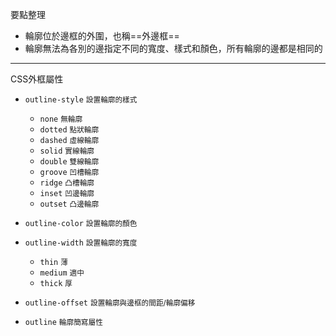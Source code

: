 要點整理
- 輪廓位於邊框的外圍，也稱==外邊框==
- 輪廓無法為各別的邊指定不同的寬度、樣式和顏色，所有輪廓的邊都是相同的

---

CSS外框屬性
- `outline-style` <small>設置輪廓的樣式</small>	
	- `none` <small>無輪廓</small>
	- `dotted` <small>點狀輪廓</small>
	- `dashed` <small>虛線輪廓</small>
	- `solid` <small>實線輪廓</small>
	- `double` <small>雙線輪廓</small>
	- `groove` <small>凹槽輪廓</small>
	- `ridge` <small>凸槽輪廓</small>
	- `inset` <small>凹邊輪廓</small>
	- `outset` <small>凸邊輪廓</small>

- `outline-color` <small>設置輪廓的顏色</small>
- `outline-width` <small>設置輪廓的寬度</small>	
	- `thin` <small>薄</small>
	- `medium` <small>適中</small>
	- `thick` <small>厚</small>

- `outline-offset` <small>設置輪廓與邊框的間距/輪廓偏移</small>
- `outline` <small>輪廓簡寫屬性</small>